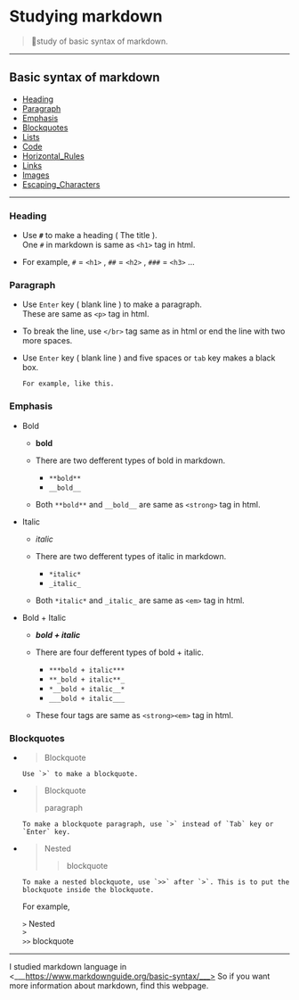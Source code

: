 # Studying markdown

> 📝study of basic syntax of markdown.
---

## Basic syntax of markdown
- [Heading](#heading)
- [Paragraph](#paragraph)
- [Emphasis](#emphasis)
- [Blockquotes](#blockquotes)
- [Lists](#Lists)
- [Code](#Code)
- [Horizontal_Rules](#Horizontal_Rules)
- [Links](#Links)
- [Images](#Images)
- [Escaping_Characters](#Escaping_Characters)

---
### Heading
- Use  ___`#`___  to make a heading ( The title ).
</br>One `#` in markdown is same as `<h1>` tag in html.

- For example, `#` = `<h1>`  ,  `##` = `<h2>`  ,  `###` = `<h3>` ... 

### Paragraph
- Use `Enter` key ( blank line ) to make a paragraph. 
</br>These are same as `<p>` tag in html.

- To break the line, use `</br>` tag same as in html or end the line with two more spaces.  
- Use `Enter` key ( blank line ) and five spaces or `tab` key makes a black box.  
  
      For example, like this.


### Emphasis
- Bold
  - __bold__
  - There are two defferent types of bold in markdown. 
    - `**bold**`
    - `__bold__`
  
  - Both `**bold**` and `__bold__` are same as `<strong>` tag in html.

- Italic
  - _italic_
  - There are two defferent types of italic in markdown.
     - `*italic*`
     - `_italic_`
  
  - Both `*italic*` and `_italic_` are same as `<em>` tag in html.
  
- Bold + Italic
   - ___bold + italic___
   - There are four defferent types of bold + italic.
      - `***bold + italic***`
      - `**_bold + italic**_`
      - `*__bold + italic__*`
      - `___bold + italic___`
  
  - These four tags are same as `<strong><em>` tag in html.
### Blockquotes
- > Blockquote
  
      Use `>` to make a blockquote.

- >Blockquote
  >
  >paragraph

      To make a blockquote paragraph, use `>` instead of `Tab` key or `Enter` key.
- >Nested
  >
  >>blockquote

      To make a nested blockquote, use `>>` after `>`. This is to put the blockquote inside the blockquote.
  
  For example,
  
  `>` Nested<br>
  `>`<br>
  `>>` blockquote
    







---
I studied markdown language in <___https://www.markdownguide.org/basic-syntax/___> So if you want more information about markdown, find this webpage.